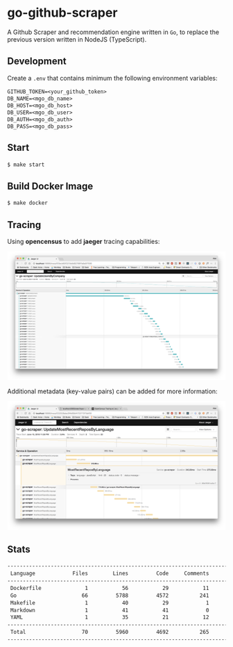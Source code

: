 # go-github-scraper

A Github Scraper and recommendation engine written in `Go`, to replace the previous version written in NodeJS (TypeScript).


## Development

Create a `.env` that contains minimum the following environment variables:

```.env
GITHUB_TOKEN=<your_github_token>
DB_NAME=<mgo_db_name>
DB_HOST=<mgo_db_host>
DB_USER=<mgo_db_user>
DB_AUTH=<mgo_db_auth>
DB_PASS=<mgo_db_pass>
```

## Start

```bash
$ make start
```

## Build Docker Image

```bash
$ make docker
```


## Tracing

Using __opencensus__ to add __jaeger__ tracing capabilities:

![tracing.png](./assets/tracing.png)


Additional metadata (key-value pairs) can be added for more information:

![additional-metadata.png](./assets/additional-metadata.png)

## Stats

```bash
-------------------------------------------------------------------------------
 Language            Files        Lines         Code     Comments       Blanks
-------------------------------------------------------------------------------
 Dockerfile              1           56           29           11           16
 Go                     66         5788         4572          241          975
 Makefile                1           40           29            1           10
 Markdown                1           41           41            0            0
 YAML                    1           35           21           12            2
-------------------------------------------------------------------------------
 Total                  70         5960         4692          265         1003
-------------------------------------------------------------------------------
```